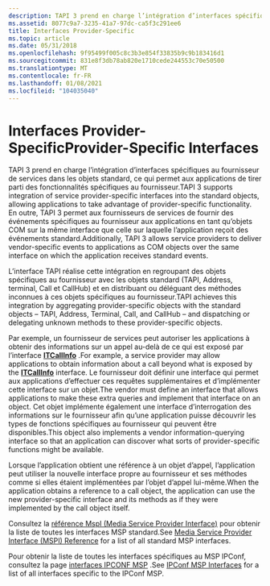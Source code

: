 ```yaml
---
description: TAPI 3 prend en charge l’intégration d’interfaces spécifiques au fournisseur de services dans les objets standard, ce qui permet aux applications de tirer parti des fonctionnalités spécifiques au fournisseur.
ms.assetid: 8077c9a7-3235-41a7-97dc-ca5f3c291ee6
title: Interfaces Provider-Specific
ms.topic: article
ms.date: 05/31/2018
ms.openlocfilehash: 9f95499f005c8c3b3e854f33835b9c9b183416d1
ms.sourcegitcommit: 831e8f3db78ab820e1710cede244553c70e50500
ms.translationtype: MT
ms.contentlocale: fr-FR
ms.lasthandoff: 01/08/2021
ms.locfileid: "104035040"
---
```

# <a name="provider-specific-interfaces"></a><span data-ttu-id="93c19-103">Interfaces Provider-Specific</span><span class="sxs-lookup"><span data-stu-id="93c19-103">Provider-Specific Interfaces</span></span>

<span data-ttu-id="93c19-104">TAPI 3 prend en charge l’intégration d’interfaces spécifiques au fournisseur de services dans les objets standard, ce qui permet aux applications de tirer parti des fonctionnalités spécifiques au fournisseur.</span><span class="sxs-lookup"><span data-stu-id="93c19-104">TAPI 3 supports integration of service provider-specific interfaces into the standard objects, allowing applications to take advantage of provider-specific functionality.</span></span> <span data-ttu-id="93c19-105">En outre, TAPI 3 permet aux fournisseurs de services de fournir des événements spécifiques au fournisseur aux applications en tant qu’objets COM sur la même interface que celle sur laquelle l’application reçoit des événements standard.</span><span class="sxs-lookup"><span data-stu-id="93c19-105">Additionally, TAPI 3 allows service providers to deliver vendor-specific events to applications as COM objects over the same interface on which the application receives standard events.</span></span>

<span data-ttu-id="93c19-106">L’interface TAPI réalise cette intégration en regroupant des objets spécifiques au fournisseur avec les objets standard (TAPI, Address, terminal, Call et CallHub) et en distribuant ou déléguant des méthodes inconnues à ces objets spécifiques au fournisseur.</span><span class="sxs-lookup"><span data-stu-id="93c19-106">TAPI achieves this integration by aggregating provider-specific objects with the standard objects – TAPI, Address, Terminal, Call, and CallHub – and dispatching or delegating unknown methods to these provider-specific objects.</span></span>

<span data-ttu-id="93c19-107">Par exemple, un fournisseur de services peut autoriser les applications à obtenir des informations sur un appel au-delà de ce qui est exposé par l’interface [**ITCallInfo**](/windows/desktop/api/tapi3if/nn-tapi3if-itcallinfo) .</span><span class="sxs-lookup"><span data-stu-id="93c19-107">For example, a service provider may allow applications to obtain information about a call beyond what is exposed by the [**ITCallInfo**](/windows/desktop/api/tapi3if/nn-tapi3if-itcallinfo) interface.</span></span> <span data-ttu-id="93c19-108">Le fournisseur doit définir une interface qui permet aux applications d’effectuer ces requêtes supplémentaires et d’implémenter cette interface sur un objet.</span><span class="sxs-lookup"><span data-stu-id="93c19-108">The vendor must define an interface that allows applications to make these extra queries and implement that interface on an object.</span></span> <span data-ttu-id="93c19-109">Cet objet implémente également une interface d’interrogation des informations sur le fournisseur afin qu’une application puisse découvrir les types de fonctions spécifiques au fournisseur qui peuvent être disponibles.</span><span class="sxs-lookup"><span data-stu-id="93c19-109">This object also implements a vendor information-querying interface so that an application can discover what sorts of provider-specific functions might be available.</span></span>

<span data-ttu-id="93c19-110">Lorsque l’application obtient une référence à un objet d’appel, l’application peut utiliser la nouvelle interface propre au fournisseur et ses méthodes comme si elles étaient implémentées par l’objet d’appel lui-même.</span><span class="sxs-lookup"><span data-stu-id="93c19-110">When the application obtains a reference to a call object, the application can use the new provider-specific interface and its methods as if they were implemented by the call object itself.</span></span>

<span data-ttu-id="93c19-111">Consultez la [référence MspI (Media Service Provider Interface)](media-service-provider-interface-mspi-reference.md) pour obtenir la liste de toutes les interfaces MSP standard.</span><span class="sxs-lookup"><span data-stu-id="93c19-111">See [Media Service Provider Interface (MSPI) Reference](media-service-provider-interface-mspi-reference.md) for a list of all standard MSP interfaces.</span></span>

<span data-ttu-id="93c19-112">Pour obtenir la liste de toutes les interfaces spécifiques au MSP IPConf, consultez la page [interfaces IPCONF MSP](ipconf-msp-interfaces.md) .</span><span class="sxs-lookup"><span data-stu-id="93c19-112">See [IPConf MSP Interfaces](ipconf-msp-interfaces.md) for a list of all interfaces specific to the IPConf MSP.</span></span>

 

 




